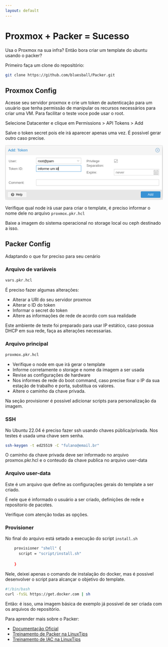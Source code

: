 ```yaml
---
layout: default
---
```


# Proxmox + Packer = Sucesso

Usa o Proxmox na sua infra? Então bora criar um template do ubuntu usando o packer?

Primeiro faça um clone do repositório:

```bash
git clone https://github.com/bluesball/Packer.git
```

## Proxmox Config

Acesse seu servidor proxmox e crie um token de autenticação para um usuário que tenha permissão de manipular os recursos necessários para criar uma VM.
Para facilitar o teste voce pode usar o root.

Selecione Datacenter e clique em Permissions > API Tokens > Add

Salve o token secret pois ele irá aparecer apenas uma vez. É possivel gerar outro caso precise.

![Token](https://raw.githubusercontent.com/bluesball/Packer/main/imgs/add_token.png)

Verifique qual node irá usar para criar o template, é preciso informar o nome dele no arquivo ```proxmox.pkr.hcl```

Baixe a imagem do sistema operacional no storage local ou ceph destinado a isso.

## Packer Config

Adaptando o que for preciso para seu cenário

### Arquivo de variáveis

```bash
vars.pkr.hcl 
```

É preciso fazer algumas alterações:

* Alterar a URl do seu servidor proxmox
* Alterar o ID do token
* Informar o secret do token
* Altere as informações de rede de acordo com sua realidade

Este ambiente de teste foi preparado para usar IP estático, caso possua DHCP em sua rede, faça as alterações necessarias.

### Arquivo principal

```bash 
proxmox.pkr.hcl 
```

* Verifique o node em que irá gerar o template
* Informe corretamente o storage e nome da imagem a ser usada
* Revise as configurações de hardware
* Nos informes de rede do boot command, caso precise fixar o IP da sua estação de trabalho e porta, substitua os valores.
* Altere o caminho da chave privada.

Na seção provisioner é possível adicionar scripts para personalização da imagem.

### SSH

No Ubuntu 22.04 é preciso fazer ssh usando chaves pública/privada. Nos testes é usada uma chave sem senha.

```bash
ssh-keygen -t ed25519 -C "fulano@email.br" 
```

O caminho da chave privada deve ser informado no arquivo proxmox.pkr.hcl e o conteudo da chave publica no arquivo user-data

### Arquivo user-data

Este é um arquivo que define as configurações gerais do template a ser criado.

É nele que é informado o usuário a ser criado, definições de rede e repositorio de pacotes.

Verifique com atenção todas as opções.

### Provisioner

No final do arquivo está setado a execução do script ``` install.sh ```

```bash
    provisioner "shell" {
      script = "script/install.sh"

    }
```
Nele, deixei apenas o comando de instalação do docker, mas é possivel desenvolver o script para alcançar o objetivo do template.

```bash
#!/bin/bash
curl -fsSL https://get.docker.com | sh
```

Então: é isso, uma imagem básica de exemplo já possivel de ser criada com os arquivos do repositório.

Para aprender mais sobre o Packer:

* [Documentação Oficial](https://www.packer.io/docs)
* [Treinamento de Packer na LinuxTips](https://linuxtips.com.br/products/treinamento-descomplicando-o-packer)
* [Treinamento de IAC na LinuxTips](https://linuxtips.com.br/products/treinamento-infra-as-code-expert)